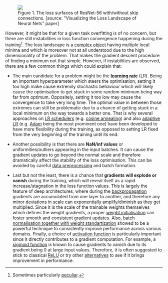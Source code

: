 <figure>
<img src="../../images/validation/loss_surface.png"/>
<figcaption>Figure 1.  The loss surfaces of ResNet-56 with/without skip connections. [source: "Visualizing the Loss Landscape of Neural Nets" paper]</figcaption>
</figure>

However, it might be that for a given task overfitting is of no concern, but there are still instabilities in loss function convergence happening during the training[^1]. The loss landscape is a [complex object](https://papers.nips.cc/paper/7875-visualizing-the-loss-landscape-of-neural-nets) having multiple local minima and which is moreover not at all understood due to the high dimensionality of the problem. That makes the gradient descent procedure of finding a minimum not that simple. However, if instabilities are observed, there are a few common things which could explain that:

* The main candidate for a problem might be the [**learning rate**](https://en.wikipedia.org/wiki/Learning_rate) (LR). Being an important hyperparameter which steers the optimisation, setting it too high make cause extremily stochastic behaviour which will likely cause the optimisation to get stuck in some random minimum being way far from optimum. Oppositely, setting it too low may cause the convergence to take very long time. The optimal value in between those extremes can still be problematic due to a chance of getting stuck in a local minimum on the way towards a better one. That is why several approaches on [LR schedulers](https://pytorch.org/docs/stable/optim.html) (e.g. [cosine annealing](https://pytorch.org/docs/stable/generated/torch.optim.lr_scheduler.CosineAnnealingLR.html#torch.optim.lr_scheduler.CosineAnnealingLR)) and also [adaptive LR](https://cs231n.github.io/neural-networks-3/#ada) (e.g. [Adam](https://arxiv.org/abs/1412.6980) being the most prominent one) have been developed to have more flexibility during the training, as opposed to setting LR fixed from the very beginning of the training until its end.

* Another possibility is that there are **NaN/inf values** or uniformities/outliers appearing in the input batches. It can cause the gradient updates to go beyond the normal scale and therefore dramatically affect the stability of the loss optimisation. This can be avoided by careful [data preprocessing](../before/inputs.md) and batch formation.  

* Last but not the least, there is a chance that **gradients will explode or vanish** during the training, which will reveal itself as a rapid increase/stagnation in the loss function values. This is largely the feature of deep architectures, where during the [backpropagation](https://en.wikipedia.org/wiki/Backpropagation) gradients are accumulated from one layer to another, and therefore any minor deviations in scale can exponentially amplify/diminish as they get multiplied. Since it is the scale of the trainable weights themselves which defines the weight gradients, a proper [weight initialisation](https://cs231n.github.io/neural-networks-2/#init) can foster smooth and consistent gradient updates. Also, [batch normalisation together with weight standartization](https://arxiv.org/abs/1903.10520) showed to be a powerful technique to consistently improve performance across various domains. Finally, a choice of [activation function](https://en.wikipedia.org/wiki/Activation_function) is particularly important since it directly contributes to a gradient computation. For example, a [sigmoid function](https://en.wikipedia.org/wiki/Sigmoid_function) is known to cause gradients to vanish due to its gradient being 0 at large input values. Therefore, it is often suggested to stick to classical [ReLU](https://en.wikipedia.org/wiki/Rectifier_(neural_networks)) or try other [alternatives](https://en.wikipedia.org/wiki/Activation_function#Comparison_of_activation_functions) to see if it brings improvement in performance.


[^1]: Sometimes particularly [peculiar](https://lossfunctions.tumblr.com).

